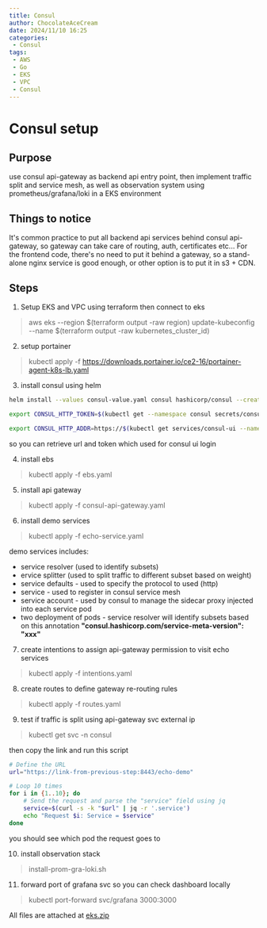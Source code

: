 ```yaml
---
title: Consul
author: ChocolateAceCream
date: 2024/11/10 16:25
categories:
 - Consul
tags:
 - AWS
 - Go
 - EKS
 - VPC
 - Consul
---
```


# Consul setup

## Purpose
use consul api-gateway as backend api entry point, then implement traffic split and service mesh, as well as observation system using prometheus/grafana/loki in a EKS environment
## Things to notice
It's common practice to put all backend api services behind consul api-gateway, so gateway can take care of routing, auth, certificates etc...
For the frontend code, there's no need to put it behind a gateway, so a stand-alone nginx service is good enough, or other option is to put it in s3 + CDN.
## Steps
1. Setup EKS and VPC using terraform then connect to eks
> aws eks --region $(terraform output -raw region) update-kubeconfig --name $(terraform output -raw kubernetes_cluster_id)
2. setup portainer
> kubectl apply -f https://downloads.portainer.io/ce2-16/portainer-agent-k8s-lb.yaml
3. install consul using helm
```bash
helm install --values consul-value.yaml consul hashicorp/consul --create-namespace --namespace consul --version "1.2.0"

export CONSUL_HTTP_TOKEN=$(kubectl get --namespace consul secrets/consul-bootstrap-acl-token --template={{.data.token}} | base64 -d)

export CONSUL_HTTP_ADDR=https://$(kubectl get services/consul-ui --namespace consul -o jsonpath='{.status.loadBalancer.ingress[0].hostname}')
```

so you can retrieve url and token which used for consul ui login

4. install ebs
> kubectl apply -f ebs.yaml
5. install api gateway
> kubectl apply -f consul-api-gateway.yaml
6. install demo services
> kubectl apply -f echo-service.yaml

demo services includes:
- service resolver (used to identify subsets)
- ervice splitter (used to split traffic to different subset based on weight)
- service defaults - used to specify the  protocol to used (http)
- service - used to register in consul service mesh
- service account - used by consul to manage the sidecar proxy injected into each service pod
- two deployment of pods - service resolver will identify subsets based on this annotation **"consul.hashicorp.com/service-meta-version": "xxx"**

7. create intentions to assign api-gateway permission to visit echo services
> kubectl apply -f intentions.yaml

8. create routes to define gateway re-routing rules
> kubectl apply -f routes.yaml

9. test if traffic is split using api-gateway svc external ip
> kubectl get svc -n consul

then copy the link and run this script
```bash
# Define the URL
url="https://link-from-previous-step:8443/echo-demo"

# Loop 10 times
for i in {1..10}; do
    # Send the request and parse the "service" field using jq
    service=$(curl -s -k "$url" | jq -r '.service')
    echo "Request $i: Service = $service"
done
```

you should see which pod the request goes to

10. install observation stack
> install-prom-gra-loki.sh

11. forward port of grafana svc so you can check dashboard locally
> kubectl port-forward svc/grafana 3000:3000


All files are attached at
[eks.zip](/source_code/2024/11/14/eks.zip)